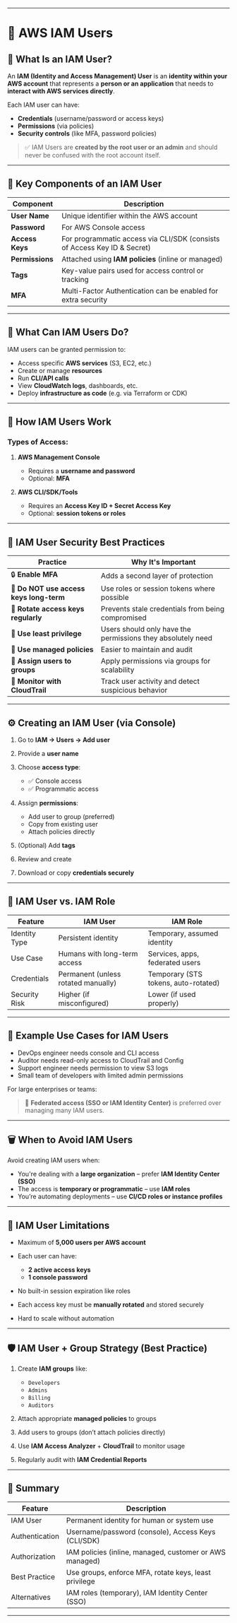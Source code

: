 __________________________________________________________________________________________________________________________
#                                      👤 AWS IAM Users

## 📌 What Is an IAM User?

An **IAM (Identity and Access Management) User** is an **identity within your AWS account** that represents a **person or an application** that needs to **interact with AWS services directly**.

Each IAM user can have:

* **Credentials** (username/password or access keys)
* **Permissions** (via policies)
* **Security controls** (like MFA, password policies)

> ✅ IAM Users are **created by the root user or an admin** and should never be confused with the root account itself.

---

## 🧩 Key Components of an IAM User

| Component       | Description                                                              |
| --------------- | ------------------------------------------------------------------------ |
| **User Name**   | Unique identifier within the AWS account                                 |
| **Password**    | For AWS Console access                                                   |
| **Access Keys** | For programmatic access via CLI/SDK (consists of Access Key ID & Secret) |
| **Permissions** | Attached using **IAM policies** (inline or managed)                      |
| **Tags**        | Key-value pairs used for access control or tracking                      |
| **MFA**         | Multi-Factor Authentication can be enabled for extra security            |

---

## 🧠 What Can IAM Users Do?

IAM users can be granted permission to:

* Access specific **AWS services** (S3, EC2, etc.)
* Create or manage **resources**
* Run **CLI/API calls**
* View **CloudWatch logs**, dashboards, etc.
* Deploy **infrastructure as code** (e.g. via Terraform or CDK)

---

## 🧱 How IAM Users Work

### Types of Access:

1. **AWS Management Console**

   * Requires a **username and password**
   * Optional: **MFA**
2. **AWS CLI/SDK/Tools**

   * Requires an **Access Key ID + Secret Access Key**
   * Optional: **session tokens or roles**

---

## 🔐 IAM User Security Best Practices

| Practice                                | Why It's Important                                          |
| --------------------------------------- | ----------------------------------------------------------- |
| 🔒 **Enable MFA**                       | Adds a second layer of protection                           |
| 🔐 **Do NOT use access keys long-term** | Use roles or session tokens where possible                  |
| 🔁 **Rotate access keys regularly**     | Prevents stale credentials from being compromised           |
| 🧾 **Use least privilege**              | Users should only have the permissions they absolutely need |
| 📜 **Use managed policies**             | Easier to maintain and audit                                |
| 👥 **Assign users to groups**           | Apply permissions via groups for scalability                |
| 👣 **Monitor with CloudTrail**          | Track user activity and detect suspicious behavior          |

---

## ⚙️ Creating an IAM User (via Console)

1. Go to **IAM → Users → Add user**
2. Provide a **user name**
3. Choose **access type**:

   * ✅ Console access
   * ✅ Programmatic access
4. Assign **permissions**:

   * Add user to group (preferred)
   * Copy from existing user
   * Attach policies directly
5. (Optional) Add **tags**
6. Review and create
7. Download or copy **credentials securely**

---

## 🚫 IAM User vs. IAM Role

| Feature       | IAM User                            | IAM Role                             |
| ------------- | ----------------------------------- | ------------------------------------ |
| Identity Type | Persistent identity                 | Temporary, assumed identity          |
| Use Case      | Humans with long-term access        | Services, apps, federated users      |
| Credentials   | Permanent (unless rotated manually) | Temporary (STS tokens, auto-rotated) |
| Security Risk | Higher (if misconfigured)           | Lower (if used properly)             |

---

## 🧰 Example Use Cases for IAM Users

* DevOps engineer needs console and CLI access
* Auditor needs read-only access to CloudTrail and Config
* Support engineer needs permission to view S3 logs
* Small team of developers with limited admin permissions

For large enterprises or teams:

> 🔄 **Federated access (SSO or IAM Identity Center)** is preferred over managing many IAM users.

---

## 🗑️ When to Avoid IAM Users

Avoid creating IAM users when:

* You're dealing with a **large organization** – prefer **IAM Identity Center (SSO)**
* The access is **temporary or programmatic** – use **IAM roles**
* You’re automating deployments – use **CI/CD roles or instance profiles**

---

## 🧠 IAM User Limitations

* Maximum of **5,000 users per AWS account**
* Each user can have:

  * **2 active access keys**
  * **1 console password**
* No built-in session expiration like roles
* Each access key must be **manually rotated** and stored securely
* Hard to scale without automation

---

## 🛡️ IAM User + Group Strategy (Best Practice)

1. Create **IAM groups** like:

   * `Developers`
   * `Admins`
   * `Billing`
   * `Auditors`
2. Attach appropriate **managed policies** to groups
3. Add users to groups (don’t attach policies directly)
4. Use **IAM Access Analyzer** + **CloudTrail** to monitor usage
5. Regularly audit with **IAM Credential Reports**

---

## 🧠 Summary

| Feature        | Description                                             |
| -------------- | ------------------------------------------------------- |
| IAM User       | Permanent identity for human or system use              |
| Authentication | Username/password (console), Access Keys (CLI/SDK)      |
| Authorization  | IAM policies (inline, managed, customer or AWS managed) |
| Best Practice  | Use groups, enforce MFA, rotate keys, least privilege   |
| Alternatives   | IAM roles (temporary), IAM Identity Center (SSO)        |

---
